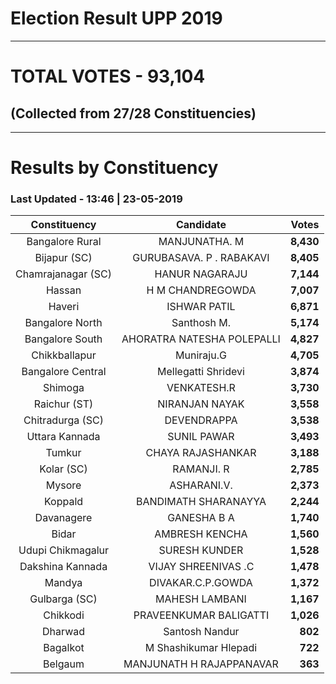 # Election Result UPP 2019

---
# TOTAL VOTES - 93,104 
## (Collected from 27/28 Constituencies) 


---
# Results by Constituency 

### Last Updated - 13:46 | 23-05-2019 


|   Constituency   |        Candidate         |  Votes  |
|:----------------:|:------------------------:|--------:|
| Bangalore Rural  |      MANJUNATHA. M       |**8,430**|
|   Bijapur (SC)   | GURUBASAVA. P . RABAKAVI |**8,405**|
|Chamrajanagar (SC)|      HANUR NAGARAJU      |**7,144**|
|      Hassan      |     H M CHANDREGOWDA     |**7,007**|
|      Haveri      |       ISHWAR PATIL       |**6,871**|
| Bangalore North  |       Santhosh M.        |**5,174**|
| Bangalore South  |AHORATRA NATESHA POLEPALLI|**4,827**|
|  Chikkballapur   |        Muniraju.G        |**4,705**|
|Bangalore Central |   Mellegatti Shridevi    |**3,874**|
|     Shimoga      |       VENKATESH.R        |**3,730**|
|   Raichur (ST)   |      NIRANJAN NAYAK      |**3,558**|
| Chitradurga (SC) |       DEVENDRAPPA        |**3,538**|
|  Uttara Kannada  |       SUNIL PAWAR        |**3,493**|
|      Tumkur      |    CHAYA RAJASHANKAR     |**3,188**|
|    Kolar (SC)    |        RAMANJI. R        |**2,785**|
|      Mysore      |       ASHARANI.V.        |**2,373**|
|     Koppald      |   BANDIMATH SHARANAYYA   |**2,244**|
|    Davanagere    |       GANESHA B A        |**1,740**|
|      Bidar       |      AMBRESH KENCHA      |**1,560**|
|Udupi Chikmagalur |      SURESH KUNDER       |**1,528**|
| Dakshina Kannada |   VIJAY SHREENIVAS .C    |**1,478**|
|      Mandya      |    DIVAKAR.C.P.GOWDA     |**1,372**|
|  Gulbarga (SC)   |      MAHESH LAMBANI      |**1,167**|
|     Chikkodi     |  PRAVEENKUMAR BALIGATTI  |**1,026**|
|     Dharwad      |      Santosh Nandur      |  **802**|
|     Bagalkot     |  M Shashikumar Hlepadi   |  **722**|
|     Belgaum      | MANJUNATH H RAJAPPANAVAR |  **363**|


<script async src='https://www.googletagmanager.com/gtag/js?id=UA-138371535-2'></script><script>window.dataLayer = window.dataLayer || [];function gtag(){dataLayer.push(arguments);}gtag('js', new Date());gtag('config', 'UA-138371535-2');</script>